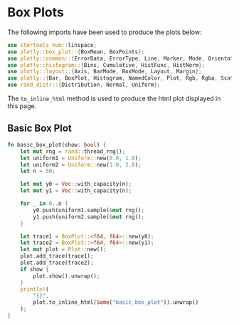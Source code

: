 # Box Plots

The following imports have been used to produce the plots below:

```rust
use itertools_num::linspace;
use plotly::box_plot::{BoxMean, BoxPoints};
use plotly::common::{ErrorData, ErrorType, Line, Marker, Mode, Orientation, Title};
use plotly::histogram::{Bins, Cumulative, HistFunc, HistNorm};
use plotly::layout::{Axis, BarMode, BoxMode, Layout, Margin};
use plotly::{Bar, BoxPlot, Histogram, NamedColor, Plot, Rgb, Rgba, Scatter};
use rand_distr::{Distribution, Normal, Uniform};

```

The `to_inline_html` method is used to produce the html plot displayed in this page.


## Basic Box Plot
```rust
fn basic_box_plot(show: bool) {
    let mut rng = rand::thread_rng();
    let uniform1 = Uniform::new(0.0, 1.0);
    let uniform2 = Uniform::new(1.0, 2.0);
    let n = 50;

    let mut y0 = Vec::with_capacity(n);
    let mut y1 = Vec::with_capacity(n);

    for _ in 0..n {
        y0.push(uniform1.sample(&mut rng));
        y1.push(uniform2.sample(&mut rng));
    }

    let trace1 = BoxPlot::<f64, f64>::new(y0);
    let trace2 = BoxPlot::<f64, f64>::new(y1);
    let mut plot = Plot::new();
    plot.add_trace(trace1);
    plot.add_trace(trace2);
    if show {
        plot.show().unwrap();
    }
    println!(
        "{}",
        plot.to_inline_html(Some("basic_box_plot")).unwrap()
    );
}
```
<div id="basic_box_plot" class="plotly-graph-div" style="height:100%; width:100%;"></div>
<script type="text/javascript">
    window.PLOTLYENV=window.PLOTLYENV || {};
    if (document.getElementById("basic_box_plot")) {
        var d3 = Plotly.d3;
        var image_element= d3.select('#image-export');
        var trace_0 = {"type":"box","y":[0.7441478716488275,0.29492977275975996,0.4661219145945985,0.7467745837130171,0.048981397036707675,0.6968833236522831,0.23603851583841862,0.8828492816581941,0.4275715709419532,0.826398133787096,0.3282497245688467,0.7801777043226172,0.6012063459926584,0.37920517970996026,0.5913412321671672,0.7821716575348987,0.759110819157113,0.2015123763655462,0.7070085984103462,0.1375916565735884,0.6874603871391909,0.23218384956472393,0.08335409861042553,0.17192708006127888,0.5421042498135138,0.20775053729576443,0.49439971622834955,0.9697569611658263,0.5286742361845109,0.726262119876002,0.7134314227947989,0.6391494487540905,0.7073177289633803,0.3134388763369511,0.6708494351284855,0.274662838247671,0.33846880142456026,0.12110210121537857,0.23523299409558973,0.28136662907779675,0.42770230415161414,0.8899546895988206,0.060835962260958665,0.6735681177445643,0.018346315116238188,0.7524678344212699,0.27045398306301016,0.6171004283217398,0.26744182757421164,0.8678205229567235]};
var trace_1 = {"type":"box","y":[1.2721670212396667,1.1217517528058318,1.563229138987817,1.4699019059642213,1.3321623879720104,1.6825329904541326,1.2916982407639115,1.9965787515227265,1.1988073582763934,1.4878224754852114,1.1499841877655193,1.649420370804405,1.02650078649653,1.9900391713960166,1.1587963507021748,1.5931058656417048,1.3654127337027322,1.239395884164585,1.5781517576154735,1.8572881872572888,1.6395022739221277,1.2971957357393413,1.2429560408264473,1.5360205747905589,1.1635259416565347,1.4948990774938895,1.9391927298762046,1.0941812150629873,1.3999065267223414,1.8937317581189475,1.8026796767118602,1.3255622293347185,1.9188658460283456,1.406736275250495,1.225078499818978,1.552271752783139,1.0717862560536247,1.76737618176689,1.3300762834432949,1.485315034289464,1.698660403613416,1.8643748321993958,1.7330375575684676,1.5710003984966103,1.9531516449008532,1.8313600538379835,1.8966381805201866,1.0026964137630205,1.1896402604230165,1.3004257228484553]};
var data = [trace_0,trace_1];
var layout = {};
        Plotly.newPlot('basic_box_plot', data, layout, {"responsive": true});
    };
</script>


## Box Plot that Displays the Underlying Data
```rust
fn box_plot_that_displays_the_underlying_data(show: bool) {
    let trace1 = BoxPlot::new(vec![0, 1, 1, 2, 3, 5, 8, 13, 21])
        .box_points(BoxPoints::All)
        .jitter(0.3)
        .point_pos(-1.8);
    let mut plot = Plot::new();
    plot.add_trace(trace1);
    if show {
        plot.show().unwrap();
    }
    println!(
        "{}",
        plot.to_inline_html(Some("box_plot_that_displays_the_underlying_data")).unwrap()
    );
}

```
<div id="box_plot_that_displays_the_underlying_data" class="plotly-graph-div" style="height:100%; width:100%;"></div>
<script type="text/javascript">
    window.PLOTLYENV=window.PLOTLYENV || {};
    if (document.getElementById("box_plot_that_displays_the_underlying_data")) {
        var d3 = Plotly.d3;
        var image_element= d3.select('#image-export');
        var trace_0 = {"type":"box","y":[0,1,1,2,3,5,8,13,21],"boxpoints":"all","pointpos":-1.8,"jitter":0.3};
var data = [trace_0];
var layout = {};
        Plotly.newPlot('box_plot_that_displays_the_underlying_data', data, layout, {"responsive": true});
    };
</script>


## Horizontal Box Plot
```rust
fn horizontal_box_plot(show: bool) {
    let trace1 = BoxPlot::new(vec![1, 2, 3, 4, 4, 4, 8, 9, 10]).name("Set 1");
    let trace2 = BoxPlot::new(vec![2, 3, 3, 3, 3, 5, 6, 6, 7]).name("Set 2");

    let mut plot = Plot::new();
    plot.add_trace(trace1);
    plot.add_trace(trace2);
    if show {
        plot.show().unwrap();
    }
    println!(
        "{}",
        plot.to_inline_html(Some("horizontal_box_plot")).unwrap()
    );
}
```
<div id="horizontal_box_plot" class="plotly-graph-div" style="height:100%; width:100%;"></div>
<script type="text/javascript">
    window.PLOTLYENV=window.PLOTLYENV || {};
    if (document.getElementById("horizontal_box_plot")) {
        var d3 = Plotly.d3;
        var image_element= d3.select('#image-export');
        var trace_0 = {"type":"box","y":[1,2,3,4,4,4,8,9,10],"name":"Set 1"};
var trace_1 = {"type":"box","y":[2,3,3,3,3,5,6,6,7],"name":"Set 2"};
var data = [trace_0,trace_1];
var layout = {};
        Plotly.newPlot('horizontal_box_plot', data, layout, {"responsive": true});
    };
</script>


## Grouped Box Plot
```rust
fn grouped_box_plot(show: bool) {
    let x = vec![
        "day 1", "day 1", "day 1", "day 1", "day 1", "day 1", "day 2", "day 2", "day 2", "day 2",
        "day 2", "day 2",
    ];

    let trace1 = BoxPlot::new_xy(
        x.clone(),
        vec![0.2, 0.2, 0.6, 1.0, 0.5, 0.4, 0.2, 0.7, 0.9, 0.1, 0.5, 0.3],
    );
    let trace2 = BoxPlot::new_xy(
        x.clone(),
        vec![0.6, 0.7, 0.3, 0.6, 0.0, 0.5, 0.7, 0.9, 0.5, 0.8, 0.7, 0.2],
    );
    let trace3 = BoxPlot::new_xy(
        x.clone(),
        vec![0.1, 0.3, 0.1, 0.9, 0.6, 0.6, 0.9, 1.0, 0.3, 0.6, 0.8, 0.5],
    );

    let mut plot = Plot::new();
    plot.add_trace(trace1);
    plot.add_trace(trace2);
    plot.add_trace(trace3);

    let layout = Layout::new()
        .y_axis(
            Axis::new()
                .title(Title::new("normalized moisture"))
                .zero_line(false),
        )
        .box_mode(BoxMode::Group);

    plot.set_layout(layout);
    if show {
        plot.show().unwrap();
    }
    println!(
        "{}",
        plot.to_inline_html(Some("grouped_box_plot")).unwrap()
    );
}
```
<div id="grouped_box_plot" class="plotly-graph-div" style="height:100%; width:100%;"></div>
<script type="text/javascript">
    window.PLOTLYENV=window.PLOTLYENV || {};
    if (document.getElementById("grouped_box_plot")) {
        var d3 = Plotly.d3;
        var image_element= d3.select('#image-export');
        var trace_0 = {"type":"box","x":["day 1","day 1","day 1","day 1","day 1","day 1","day 2","day 2","day 2","day 2","day 2","day 2"],"y":[0.2,0.2,0.6,1.0,0.5,0.4,0.2,0.7,0.9,0.1,0.5,0.3]};
var trace_1 = {"type":"box","x":["day 1","day 1","day 1","day 1","day 1","day 1","day 2","day 2","day 2","day 2","day 2","day 2"],"y":[0.6,0.7,0.3,0.6,0.0,0.5,0.7,0.9,0.5,0.8,0.7,0.2]};
var trace_2 = {"type":"box","x":["day 1","day 1","day 1","day 1","day 1","day 1","day 2","day 2","day 2","day 2","day 2","day 2"],"y":[0.1,0.3,0.1,0.9,0.6,0.6,0.9,1.0,0.3,0.6,0.8,0.5]};
var data = [trace_0,trace_1,trace_2];
var layout = {"yaxis":{"title":{"text":"normalized moisture"},"zeroline":false},"boxmode":"group"};
        Plotly.newPlot('grouped_box_plot', data, layout, {"responsive": true});
    };
</script>


## Box Plot Styling Outliers
```rust
fn box_plot_styling_outliers(show: bool) {
    let y = vec![
        0.75, 5.25, 5.5, 6.0, 6.2, 6.6, 6.80, 7.0, 7.2, 7.5, 7.5, 7.75, 8.15, 8.15, 8.65, 8.93,
        9.2, 9.5, 10.0, 10.25, 11.5, 12.0, 16.0, 20.90, 22.3, 23.25,
    ];
    let trace1 = BoxPlot::new(y.clone())
        .name("All Points")
        .jitter(0.3)
        .point_pos(-1.8)
        .marker(Marker::new().color(Rgb::new(7, 40, 89)))
        .box_points(BoxPoints::All);
    let trace2 = BoxPlot::new(y.clone())
        .name("Only Whiskers")
        .marker(Marker::new().color(Rgb::new(9, 56, 125)))
        .box_points(BoxPoints::False);
    let trace3 = BoxPlot::new(y.clone())
        .name("Suspected Outlier")
        .marker(
            Marker::new()
                .color(Rgb::new(8, 81, 156))
                .outlier_color(Rgba::new(219, 64, 82, 0.6))
                .line(
                    Line::new()
                        .outlier_color(Rgba::new(219, 64, 82, 1.0))
                        .outlier_width(2),
                ),
        )
        .box_points(BoxPoints::SuspectedOutliers);
    let trace4 = BoxPlot::new(y.clone())
        .name("Whiskers and Outliers")
        .marker(Marker::new().color(Rgb::new(107, 174, 214)))
        .box_points(BoxPoints::Outliers);

    let layout = Layout::new().title(Title::new("Box Plot Styling Outliers"));

    let mut plot = Plot::new();
    plot.set_layout(layout);
    plot.add_trace(trace1);
    plot.add_trace(trace2);
    plot.add_trace(trace3);
    plot.add_trace(trace4);
    if show {
        plot.show().unwrap();
    }
    println!(
        "{}",
        plot.to_inline_html(Some("box_plot_styling_outliers")).unwrap()
    );
}
```
<div id="box_plot_styling_outliers" class="plotly-graph-div" style="height:100%; width:100%;"></div>
<script type="text/javascript">
    window.PLOTLYENV=window.PLOTLYENV || {};
    if (document.getElementById("box_plot_styling_outliers")) {
        var d3 = Plotly.d3;
        var image_element= d3.select('#image-export');
        var trace_0 = {"type":"box","y":[0.75,5.25,5.5,6.0,6.2,6.6,6.8,7.0,7.2,7.5,7.5,7.75,8.15,8.15,8.65,8.93,9.2,9.5,10.0,10.25,11.5,12.0,16.0,20.9,22.3,23.25],"name":"All Points","marker":{"color":"rgb(7, 40, 89)"},"boxpoints":"all","pointpos":-1.8,"jitter":0.3};
var trace_1 = {"type":"box","y":[0.75,5.25,5.5,6.0,6.2,6.6,6.8,7.0,7.2,7.5,7.5,7.75,8.15,8.15,8.65,8.93,9.2,9.5,10.0,10.25,11.5,12.0,16.0,20.9,22.3,23.25],"name":"Only Whiskers","marker":{"color":"rgb(9, 56, 125)"},"boxpoints":false};
var trace_2 = {"type":"box","y":[0.75,5.25,5.5,6.0,6.2,6.6,6.8,7.0,7.2,7.5,7.5,7.75,8.15,8.15,8.65,8.93,9.2,9.5,10.0,10.25,11.5,12.0,16.0,20.9,22.3,23.25],"name":"Suspected Outlier","marker":{"line":{"outliercolor":"rgba(219, 64, 82, 1)","outlierwidth":2},"color":"rgb(8, 81, 156)","outliercolor":"rgba(219, 64, 82, 0.6)"},"boxpoints":"suspectedoutliers"};
var trace_3 = {"type":"box","y":[0.75,5.25,5.5,6.0,6.2,6.6,6.8,7.0,7.2,7.5,7.5,7.75,8.15,8.15,8.65,8.93,9.2,9.5,10.0,10.25,11.5,12.0,16.0,20.9,22.3,23.25],"name":"Whiskers and Outliers","marker":{"color":"rgb(107, 174, 214)"},"boxpoints":"outliers"};
var data = [trace_0,trace_1,trace_2,trace_3];
var layout = {"title":{"text":"Box Plot Styling Outliers"}};
        Plotly.newPlot('box_plot_styling_outliers', data, layout, {"responsive": true});
    };
</script>


## Box Plot Styling Mean and Standard Deviation
```rust
fn box_plot_styling_mean_and_standard_deviation(show: bool) {
    let y = vec![
        2.37, 2.16, 4.82, 1.73, 1.04, 0.23, 1.32, 2.91, 0.11, 4.51, 0.51, 3.75, 1.35, 2.98, 4.50,
        0.18, 4.66, 1.30, 2.06, 1.19,
    ];

    let trace1 = BoxPlot::new(y.clone())
        .name("Only Mean")
        .marker(Marker::new().color(Rgb::new(8, 81, 156)))
        .box_mean(BoxMean::True);
    let trace2 = BoxPlot::new(y.clone())
        .name("Mean and Standard Deviation")
        .marker(Marker::new().color(Rgb::new(8, 81, 156)))
        .box_mean(BoxMean::StandardDeviation);
    let layout = Layout::new().title(Title::new("Box Plot Styling Mean and Standard Deviation"));

    let mut plot = Plot::new();
    plot.set_layout(layout);
    plot.add_trace(trace1);
    plot.add_trace(trace2);
    if show {
        plot.show().unwrap();
    }
    println!(
        "{}",
        plot.to_inline_html(Some("box_plot_styling_mean_and_standard_deviation")).unwrap()
    );
}
```
<div id="box_plot_styling_mean_and_standard_deviation" class="plotly-graph-div" style="height:100%; width:100%;"></div>
<script type="text/javascript">
    window.PLOTLYENV=window.PLOTLYENV || {};
    if (document.getElementById("box_plot_styling_mean_and_standard_deviation")) {
        var d3 = Plotly.d3;
        var image_element= d3.select('#image-export');
        var trace_0 = {"type":"box","y":[2.37,2.16,4.82,1.73,1.04,0.23,1.32,2.91,0.11,4.51,0.51,3.75,1.35,2.98,4.5,0.18,4.66,1.3,2.06,1.19],"name":"Only Mean","marker":{"color":"rgb(8, 81, 156)"},"boxmean":true};
var trace_1 = {"type":"box","y":[2.37,2.16,4.82,1.73,1.04,0.23,1.32,2.91,0.11,4.51,0.51,3.75,1.35,2.98,4.5,0.18,4.66,1.3,2.06,1.19],"name":"Mean and Standard Deviation","marker":{"color":"rgb(8, 81, 156)"},"boxmean":"sd"};
var data = [trace_0,trace_1];
var layout = {"title":{"text":"Box Plot Styling Mean and Standard Deviation"}};
        Plotly.newPlot('box_plot_styling_mean_and_standard_deviation', data, layout, {"responsive": true});
    };
</script>


## Grouped Horizontal Box Plot
```rust
fn grouped_horizontal_box_plot(show: bool) {
    let x = vec![
        "day 1", "day 1", "day 1", "day 1", "day 1", "day 1", "day 2", "day 2", "day 2", "day 2",
        "day 2", "day 2",
    ];

    let trace1 = BoxPlot::new_xy(
        vec![0.2, 0.2, 0.6, 1.0, 0.5, 0.4, 0.2, 0.7, 0.9, 0.1, 0.5, 0.3],
        x.clone(),
    )
        .name("Kale")
        .marker(Marker::new().color("3D9970"))
        .box_mean(BoxMean::False)
        .orientation(Orientation::Horizontal);
    let trace2 = BoxPlot::new_xy(
        vec![0.6, 0.7, 0.3, 0.6, 0.0, 0.5, 0.7, 0.9, 0.5, 0.8, 0.7, 0.2],
        x.clone(),
    )
        .name("Radishes")
        .marker(Marker::new().color("FF4136"))
        .box_mean(BoxMean::False)
        .orientation(Orientation::Horizontal);
    let trace3 = BoxPlot::new_xy(
        vec![0.1, 0.3, 0.1, 0.9, 0.6, 0.6, 0.9, 1.0, 0.3, 0.6, 0.8, 0.5],
        x.clone(),
    )
        .name("Carrots")
        .marker(Marker::new().color("FF851B"))
        .box_mean(BoxMean::False)
        .orientation(Orientation::Horizontal);

    let mut plot = Plot::new();
    plot.add_trace(trace1);
    plot.add_trace(trace2);
    plot.add_trace(trace3);

    let layout = Layout::new()
        .title(Title::new("Grouped Horizontal Box Plot"))
        .x_axis(
            Axis::new()
                .title(Title::new("normalized moisture"))
                .zero_line(false),
        )
        .box_mode(BoxMode::Group);

    plot.set_layout(layout);
    if show {
        plot.show().unwrap();
    }
    println!(
        "{}",
        plot.to_inline_html(Some("grouped_horizontal_box_plot")).unwrap()
    );
}
```
<div id="grouped_horizontal_box_plot" class="plotly-graph-div" style="height:100%; width:100%;"></div>
<script type="text/javascript">
    window.PLOTLYENV=window.PLOTLYENV || {};
    if (document.getElementById("grouped_horizontal_box_plot")) {
        var d3 = Plotly.d3;
        var image_element= d3.select('#image-export');
        var trace_0 = {"type":"box","x":[0.2,0.2,0.6,1.0,0.5,0.4,0.2,0.7,0.9,0.1,0.5,0.3],"y":["day 1","day 1","day 1","day 1","day 1","day 1","day 2","day 2","day 2","day 2","day 2","day 2"],"name":"Kale","orientation":"h","marker":{"color":"#3D9970"},"boxmean":false};
var trace_1 = {"type":"box","x":[0.6,0.7,0.3,0.6,0.0,0.5,0.7,0.9,0.5,0.8,0.7,0.2],"y":["day 1","day 1","day 1","day 1","day 1","day 1","day 2","day 2","day 2","day 2","day 2","day 2"],"name":"Radishes","orientation":"h","marker":{"color":"#FF4136"},"boxmean":false};
var trace_2 = {"type":"box","x":[0.1,0.3,0.1,0.9,0.6,0.6,0.9,1.0,0.3,0.6,0.8,0.5],"y":["day 1","day 1","day 1","day 1","day 1","day 1","day 2","day 2","day 2","day 2","day 2","day 2"],"name":"Carrots","orientation":"h","marker":{"color":"#FF851B"},"boxmean":false};
var data = [trace_0,trace_1,trace_2];
var layout = {"title":{"text":"Grouped Horizontal Box Plot"},"xaxis":{"title":{"text":"normalized moisture"},"zeroline":false},"boxmode":"group"};
        Plotly.newPlot('grouped_horizontal_box_plot', data, layout, {"responsive": true});
    };
</script>



## Fully Styled Box Plot
```rust
fn fully_styled_box_plot(show: bool) {
    let rnd_sample = |num, mul| -> Vec<f64> {
        let mut v: Vec<f64> = Vec::with_capacity(num);
        let mut rng = rand::thread_rng();
        let uniform = Uniform::new(0.0, mul);
        for _ in 0..num {
            v.push(uniform.sample(&mut rng));
        }
        v
    };

    let x_data = vec![
        "Carmelo<br>Anthony",
        "Dwyane<br>Wade",
        "Deron<br>Williams",
        "Brook<br>Lopez",
        "Damian<br>Lillard",
        "David<br>West",
        "Blake<br>Griffin",
        "David<br>Lee",
        "Demar<br>Derozan",
    ];
    let y_data = vec![
        rnd_sample(30, 10.0),
        rnd_sample(30, 20.0),
        rnd_sample(30, 25.0),
        rnd_sample(30, 40.0),
        rnd_sample(30, 45.0),
        rnd_sample(30, 30.0),
        rnd_sample(30, 20.0),
        rnd_sample(30, 15.0),
        rnd_sample(30, 43.0),
    ];

    let mut plot = Plot::new();
    let layout = Layout::new()
        .title(Title::new(
            "Points Scored by the Top 9 Scoring NBA Players in 2012",
        ))
        .y_axis(
            Axis::new()
                .auto_range(true)
                .show_grid(true)
                .zero_line(true)
                .dtick(5.0)
                .grid_color(Rgb::new(255, 255, 255))
                .grid_width(1)
                .zero_line_color(Rgb::new(255, 255, 255))
                .zero_line_width(2),
        )
        .margin(Margin::new().left(40).right(30).bottom(80).top(100))
        .paper_background_color(Rgb::new(243, 243, 243))
        .plot_background_color(Rgb::new(243, 243, 243))
        .show_legend(false);
    plot.set_layout(layout);

    for index in 0..x_data.len() {
        let trace = BoxPlot::new(y_data[index].clone())
            .name(x_data[index])
            .box_points(BoxPoints::All)
            .jitter(0.5)
            .whisker_width(0.2)
            .marker(Marker::new().size(6))
            .line(Line::new().width(2.0));
        plot.add_trace(trace);
    }
    if show {
        plot.show().unwrap();
    }
    println!(
        "{}",
        plot.to_inline_html(Some("fully_styled_box_plot")).unwrap()
    );
}
```
<div id="fully_styled_box_plot" class="plotly-graph-div" style="height:100%; width:100%;"></div>
<script type="text/javascript">
    window.PLOTLYENV=window.PLOTLYENV || {};
    if (document.getElementById("fully_styled_box_plot")) {
        var d3 = Plotly.d3;
        var image_element= d3.select('#image-export');
        var trace_0 = {"type":"box","y":[0.5935143400706155,4.615688052510336,4.610643779218757,4.326899697465021,5.791996440211489,5.7645813136221875,2.379309740455764,2.518892512042681,2.7170005554314858,6.749332668713226,9.887516912471852,7.265331505568813,9.276241954999879,2.7409115033588693,5.4827893935124905,6.730487208664757,7.315803838748041,6.635262284036139,8.510029791117919,1.5131595018808075,6.683931408320141,1.8627737223780794,8.581922639916007,6.103546367495152,8.037601252932179,3.2139064642272586,2.5283094581643595,7.334108118788832,4.154436990397037,0.7090342192515364],"name":"Carmelo<br>Anthony","marker":{"size":6},"line":{"width":2.0},"boxpoints":"all","whiskerwidth":0.2,"jitter":0.5};
var trace_1 = {"type":"box","y":[1.7682156360154444,1.3481642756056234,11.067450601796715,0.8390212895136706,17.81007577342902,8.867275131701655,5.1861707620898745,4.982030799963413,2.502066335634816,1.86704008685044,5.393878256082161,10.289689041577521,16.012961733409718,12.214584953641324,3.036630115450083,6.109565928573368,18.7686600511643,19.84627904911396,10.628152565923038,6.707715211777372,9.157214793414052,6.826525769227247,3.777044806485348,11.515508862157503,3.157129123204876,2.077107119369943,4.231345751088442,18.411202963919777,2.2695041615058464,10.194081796063292],"name":"Dwyane<br>Wade","marker":{"size":6},"line":{"width":2.0},"boxpoints":"all","whiskerwidth":0.2,"jitter":0.5};
var trace_2 = {"type":"box","y":[4.600159187088932,7.82640897029741,20.91787951911505,6.680225007889789,12.47920658322133,21.933550300433886,11.736786305701042,3.256540226369059,11.696711080110344,21.059349248641567,14.09919721434642,11.506666393283165,6.984433017814117,17.85761910585255,23.93520607297254,13.192223971374617,2.98774820111003,16.7138566510071,12.221874346581046,0.9756262175858066,3.736839522932478,21.832009943612668,23.858572747668795,15.745337711689944,14.149699255956483,3.32504560866399,3.7312420811217937,14.496257693175368,9.189445140771053,8.772654912876288],"name":"Deron<br>Williams","marker":{"size":6},"line":{"width":2.0},"boxpoints":"all","whiskerwidth":0.2,"jitter":0.5};
var trace_3 = {"type":"box","y":[25.998096585489048,15.126963647451026,36.84773298080245,6.613610374884296,12.819263495259001,18.882035591182813,14.294434159702911,27.81766344021814,29.803513119107876,24.726558362491133,8.590495578955384,8.956193685845477,21.883061258304288,12.618539958214008,35.766071234230246,11.820895107671285,17.195394709457766,32.591054065510775,6.741345112143184,28.792183317125648,4.750484341970367,0.1888076452979348,10.622387293384792,32.978368976316396,3.2845403571739062,13.020157777990597,17.81819131791309,33.9575857029105,8.055749655771463,5.234547997603309],"name":"Brook<br>Lopez","marker":{"size":6},"line":{"width":2.0},"boxpoints":"all","whiskerwidth":0.2,"jitter":0.5};
var trace_4 = {"type":"box","y":[37.86419109236146,28.67334964115528,14.278114019388093,32.856342722164825,3.6029435378641663,31.939963221331823,19.693458207544225,16.05278751279672,18.19005431039753,5.037437986931218,0.5811670501770905,28.260325499053017,24.959108894271694,37.807176168785276,17.47176192688627,34.21310692948772,10.680347278365577,11.45811245639474,44.34341599891414,5.704432902172767,38.02974359581067,20.669503032822483,7.279739943106072,29.667346060826915,39.034962407141734,38.93594749110978,16.50055507842856,29.85448361991831,32.50520500615463,25.96428912413287],"name":"Damian<br>Lillard","marker":{"size":6},"line":{"width":2.0},"boxpoints":"all","whiskerwidth":0.2,"jitter":0.5};
var trace_5 = {"type":"box","y":[23.52473273079021,15.535846175968867,21.642256106918655,9.805534747723442,11.45423945447009,4.1774563174907,24.14173423554371,8.816926269362932,3.6783276346627014,11.063089922453045,23.373177577382535,28.867111552974563,3.2028066984312287,28.245527568457554,4.108087447220711,18.026589110361765,5.087934662612518,26.281930175143614,0.18272104350828045,17.267658564680907,23.877431981335217,19.64111929133174,23.590825519348172,17.836126839933225,12.800313969514729,19.599188047188566,18.67540307168846,12.698178384583798,12.021748150465807,26.309622437764844],"name":"David<br>West","marker":{"size":6},"line":{"width":2.0},"boxpoints":"all","whiskerwidth":0.2,"jitter":0.5};
var trace_6 = {"type":"box","y":[17.363579920499205,6.313488277675843,10.127811573394485,4.458988287189167,5.344504506073746,5.025085846707871,6.203095285646305,18.287621123038065,12.287029935362712,12.358448278602738,2.2465721971568353,19.85977208959998,11.887600940009975,10.142686366102529,7.355801280233245,19.954039799940027,19.275910728719335,4.817997242054242,7.447650727661106,13.610926504320489,17.326994525575007,5.0491511255852695,13.635951845414374,10.673909207599426,4.4483952275310035,8.951918849752797,14.587171690874623,7.375207072527017,7.154812588986905,3.8426066382889124],"name":"Blake<br>Griffin","marker":{"size":6},"line":{"width":2.0},"boxpoints":"all","whiskerwidth":0.2,"jitter":0.5};
var trace_7 = {"type":"box","y":[12.696269138091786,3.1388374058942716,10.43834066900343,14.8750162969579,6.231546713506826,9.91489134208716,2.6314770277459676,1.8638235021202199,4.699377042200194,8.053452093454844,4.955769795427986,8.401639848880546,9.488148689964506,13.207029113369956,12.864568851051652,1.5437076789715765,10.96052789599658,6.7221086364779294,12.698966345959736,13.126920034768624,3.268666726526621,0.8946597857057514,2.461284421179357,6.694685907156051,11.624785830379814,12.275801086142268,1.860063571446492,5.472195387198278,2.1008185732950557,10.408437914744885],"name":"David<br>Lee","marker":{"size":6},"line":{"width":2.0},"boxpoints":"all","whiskerwidth":0.2,"jitter":0.5};
var trace_8 = {"type":"box","y":[12.822358569594897,27.96667919443002,16.341979023526257,42.93093812351294,13.880322446590853,28.79177132403798,12.368060572100305,11.92650713913392,3.811740981234818,5.949472953544888,9.81924157743332,13.375200617305605,29.73176530206266,37.1208104066369,14.320994829379973,11.577271602539271,13.217529663037078,30.37313239470977,10.136308222862933,13.036833886020448,39.88506705548082,14.583860248422493,12.945813959282374,0.5617479276588344,25.048603342464297,28.843812822647955,16.157586660271324,38.981690000677624,21.92294775405139,14.91456000947055],"name":"Demar<br>Derozan","marker":{"size":6},"line":{"width":2.0},"boxpoints":"all","whiskerwidth":0.2,"jitter":0.5};
var data = [trace_0,trace_1,trace_2,trace_3,trace_4,trace_5,trace_6,trace_7,trace_8];
var layout = {"title":{"text":"Points Scored by the Top 9 Scoring NBA Players in 2012"},"showlegend":false,"margin":{"l":40,"r":30,"t":100,"b":80},"paper_bgcolor":"rgb(243, 243, 243)","plot_bgcolor":"rgb(243, 243, 243)","yaxis":{"auto_range":true,"dtick":5.0,"showgrid":true,"gridcolor":"rgb(255, 255, 255)","gridwidth":1,"zeroline":true,"zerolinecolor":"rgb(255, 255, 255)","zerolinewidth":2}};
        Plotly.newPlot('fully_styled_box_plot', data, layout, {"responsive": true});
    };
</script>